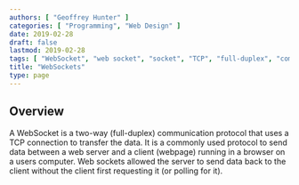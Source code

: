 ```yaml
---
authors: [ "Geoffrey Hunter" ]
categories: [ "Programming", "Web Design" ]
date: 2019-02-28
draft: false
lastmod: 2019-02-28
tags: [ "WebSocket", "web socket", "socket", "TCP", "full-duplex", "communication", "protocol" ]
title: "WebSockets"
type: page
---
```


## Overview

A WebSocket is a two-way (full-duplex) communication protocol that uses a TCP connection to transfer the data. It is a commonly used protocol to send data between a web server and a client (webpage) running in a browser on a users computer. Web sockets allowed the server to send data back to the client without the client first requesting it (or polling for it).

